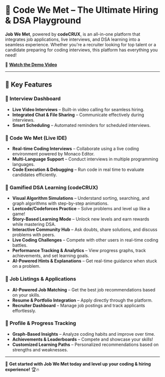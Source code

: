 # 🚀 Code We Met – The Ultimate Hiring & DSA Playground  

**Job We Met**, powered by **codeCRUX**, is an all-in-one platform that integrates job applications, live interviews, and DSA learning into a seamless experience. Whether you're a recruiter looking for top talent or a candidate preparing for coding interviews, this platform has everything you need!  

🔗 **[Watch the Demo Video](https://www.youtube.com/watch?v=dZB7tJsGHVs)**  

---  

## 🌟 Key Features  

### 🔹 **Interview Dashboard**  
- **Live Video Interviews** – Built-in video calling for seamless hiring.  
- **Integrated Chat & File Sharing** – Communicate effectively during interviews.  
- **Smart Scheduling** – Automated reminders for scheduled interviews.  

### 🔹 **Code We Met (Live IDE)**  
- **Real-time Coding Interviews** – Collaborate using a live coding environment powered by Monaco Editor.  
- **Multi-Language Support** – Conduct interviews in multiple programming languages.  
- **Code Execution & Debugging** – Run code in real time to evaluate candidates efficiently.  

### 🔹 **Gamified DSA Learning (codeCRUX)**  
- **Visual Algorithm Simulations** – Understand sorting, searching, and graph algorithms with step-by-step animations.  
- **Leetcode/Codeforces Practice** – Solve problems and level up like a game!  
- **Story-Based Learning Mode** – Unlock new levels and earn rewards while mastering DSA.  
- **Interactive Community Hub** – Ask doubts, share solutions, and discuss problems with peers.  
- **Live Coding Challenges** – Compete with other users in real-time coding battles.  
- **Performance Tracking & Analytics** – View progress graphs, track achievements, and set learning goals.  
- **AI-Powered Hints & Explanations** – Get real-time guidance when stuck on a problem.  

### 🔹 **Job Listings & Applications**  
- **AI-Powered Job Matching** – Get the best job recommendations based on your skills.  
- **Resume & Portfolio Integration** – Apply directly through the platform.  
- **Recruiter Dashboard** – Manage job postings and track applicants effortlessly.  

### 🔹 **Profile & Progress Tracking**  
- **Graph-Based Insights** – Analyze coding habits and improve over time.  
- **Achievements & Leaderboards** – Compete and showcase your skills!  
- **Customized Learning Paths** – Personalized recommendations based on strengths and weaknesses.  

---

🚀 **Get started with Job We Met today and level up your coding & hiring experience!** 🏆🔥  
